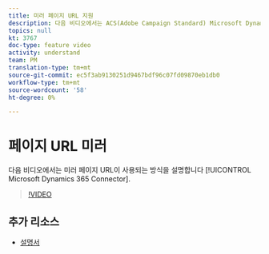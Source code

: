 ```yaml
---
title: 미러 페이지 URL 지원
description: 다음 비디오에서는 ACS(Adobe Campaign Standard) Microsoft Dynamics 365 Connector에서 미러 페이지 URL을 어떻게 사용하고 있는지 설명합니다.
topics: null
kt: 3767
doc-type: feature video
activity: understand
team: PM
translation-type: tm+mt
source-git-commit: ec5f3ab9130251d9467bdf96c07fd09870eb1db0
workflow-type: tm+mt
source-wordcount: '58'
ht-degree: 0%

---
```



# 페이지 URL 미러

다음 비디오에서는 미러 페이지 URL이 사용되는 방식을 설명합니다 [!UICONTROL Microsoft Dynamics 365 Connector].

>[!VIDEO](https://video.tv.adobe.com/v/29253?quality=12)

## 추가 리소스

* [설명서](https://docs.adobe.com/content/help/en/campaign-standard/using/integrating-with-adobe-cloud/campaign-and-microsoft-dynamics-365/working-with-campaign-standard-and-ms-dynamics/working-with-campaign-standard-and-microsoft-dynamics-365.htmll)
